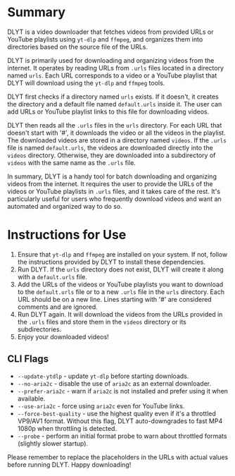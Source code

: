 # Summary

DLYT is a video downloader that fetches videos from provided URLs or YouTube playlists using `yt-dlp` and `ffmpeg`, and organizes them into directories based on the source file of the URLs.

DLYT is primarily used for downloading and organizing videos from the internet. It operates by reading URLs from `.urls` files located in a directory named `urls`. Each URL corresponds to a video or a YouTube playlist that DLYT will download using the `yt-dlp` and `ffmpeg` tools.

DLYT first checks if a directory named `urls` exists. If it doesn't, it creates the directory and a default file named `default.urls` inside it. The user can add URLs or YouTube playlist links to this file for downloading videos.

DLYT then reads all the `.urls` files in the `urls` directory. For each URL that doesn't start with '#', it downloads the video or all the videos in the playlist. The downloaded videos are stored in a directory named `videos`. If the `.urls` file is named `default.urls`, the videos are downloaded directly into the `videos` directory. Otherwise, they are downloaded into a subdirectory of `videos` with the same name as the `.urls` file.

In summary, DLYT is a handy tool for batch downloading and organizing videos from the internet. It requires the user to provide the URLs of the videos or YouTube playlists in `.urls` files, and it takes care of the rest. It's particularly useful for users who frequently download videos and want an automated and organized way to do so.

# Instructions for Use

1. Ensure that `yt-dlp` and `ffmpeg` are installed on your system. If not, follow the instructions provided by DLYT to install these dependencies.
2. Run DLYT. If the `urls` directory does not exist, DLYT will create it along with a `default.urls` file.
3. Add the URLs of the videos or YouTube playlists you want to download to the `default.urls` file or to a new `.urls` file in the `urls` directory. Each URL should be on a new line. Lines starting with '#' are considered comments and are ignored.
4. Run DLYT again. It will download the videos from the URLs provided in the `.urls` files and store them in the `videos` directory or its subdirectories.
5. Enjoy your downloaded videos!

## CLI Flags

- `--update-ytdlp` - update `yt-dlp` before starting downloads.
- `--no-aria2c` - disable the use of `aria2c` as an external downloader.
- `--prefer-aria2c` - warn if `aria2c` is not installed and prefer using it when available.
- `--use-aria2c` - force using `aria2c` even for YouTube links.
- `--force-best-quality` - use the highest quality even if it's a throttled VP9/AV1 format. Without this flag, DLYT auto-downgrades to fast MP4 1080p when throttling is detected.
- `--probe` - perform an initial format probe to warn about throttled formats (slightly slower startup).

Please remember to replace the placeholders in the URLs with actual values before running DLYT. Happy downloading!

